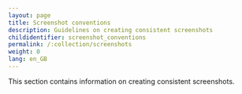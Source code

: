 ```yaml
---
layout: page
title: Screenshot conventions
description: Guidelines on creating consistent screenshots
childidentifier: screenshot_conventions
permalink: /:collection/screenshots
weight: 0
lang: en_GB
---
```

This section contains information on creating consistent screenshots.
